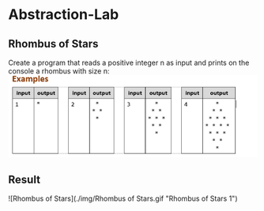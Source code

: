 # Abstraction-Lab
## Rhombus of Stars
Create a program that reads a positive integer n as input and prints on the console a rhombus with size n:</br>
![Example](./img/Example.PNG "Example 1")</br>
## Result
![Rhombus of Stars](./img/Rhombus of Stars.gif "Rhombus of Stars 1")</br>
